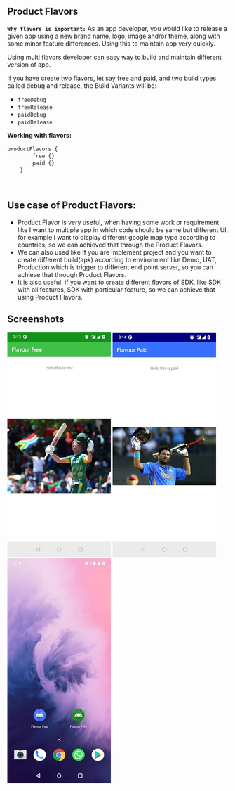Product Flavors
-----
**`Why flavors is important:`**
As an app developer, you would like to release a given app using a new brand name, logo, image and/or theme, along with some minor feature differences. Using this to maintain app very quickly.

Using multi flavors developer can easy way to build and maintain different version of app.

If you have create two flavors, let say free and paid, and two build types called debug and release, the Build Variants will be:
* `freeDebug`
* `freeRelease`
* `paidDebug`
* `paidRelease`

**Working with flavors:**
```
productFlavors {
        free {}
        paid {}
    }
```

<br/>

## Use case of Product Flavors:

- Product Flavor is very useful, when having some work or requirement like I want to multiple app in which code should be
  same but different UI, for example i want to display different google map type according to countries, so we can achieved
  that through the Product Flavors.
- We can also used like If you are implement project and you want to create different build(apk) according to environment
  like Demo, UAT, Production which is trigger to different end point server, so you can achieve that through Product Flavors.
- It is also useful, if you want to create different flavors of SDK, like SDK with all features, SDK with particular feature,
  so we can achieve that using Product Flavors.


Screenshots
-----------

![screenshot][1]  ![screenshot][2]  ![screenshot][3]

[1]: ./screenshot/free.jpg
[2]: ./screenshot/paid.jpg
[3]: ./screenshot/free_paid_logo_label.jpg
